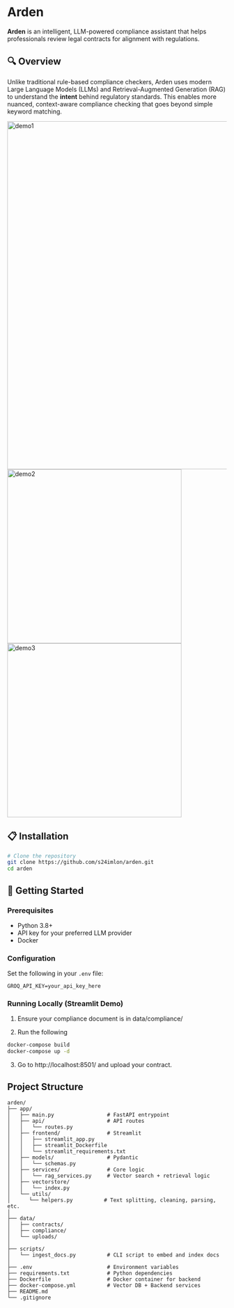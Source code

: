 # Arden

**Arden** is an intelligent, LLM-powered compliance assistant that helps professionals review legal contracts for alignment with regulations.

## 🔍 Overview

Unlike traditional rule-based compliance checkers, Arden uses modern Large Language Models (LLMs) and Retrieval-Augmented Generation (RAG) to understand the **intent** behind regulatory standards. This enables more nuanced, context-aware compliance checking that goes beyond simple keyword matching.

<img width="800" alt="demo1" src="https://github.com/user-attachments/assets/3370ec1b-4a15-4031-b1b4-9bd7edd18631" />
<img width="400" alt="demo2" src="https://github.com/user-attachments/assets/dea2a939-8f58-4ef8-a284-6eb394ae298d" />
<img width="400" alt="demo3" src="https://github.com/user-attachments/assets/9c5a649d-0594-4f62-b4f9-6a6f80d8160d" />


## 📋 Installation

```bash
# Clone the repository
git clone https://github.com/s24imlon/arden.git
cd arden

```

## 🚀 Getting Started

### Prerequisites

- Python 3.8+
- API key for your preferred LLM provider
- Docker

### Configuration

Set the following in your `.env` file:

```
GROQ_API_KEY=your_api_key_here
```

### Running Locally (Streamlit Demo)

1. Ensure your compliance document is in data/compliance/

2. Run the following
```bash
docker-compose build
docker-compose up -d

```
3. Go to http://localhost:8501/ and upload your contract.


## Project Structure

```
arden/
├── app/
│   ├── main.py                 # FastAPI entrypoint
│   ├── api/                    # API routes
│   │   └── routes.py
│   ├── frontend/               # Streamlit
│   │   ├── streamlit_app.py
│   │   ├── streamlit_Dockerfile
│   │   └── streamlit_requirements.txt
│   ├── models/                 # Pydantic
│   │   └── schemas.py
│   ├── services/               # Core logic
│   │   └── rag_services.py     # Vector search + retrieval logic
│   ├── vectorstore/
│   │   └── index.py
│   └── utils/
│      └── helpers.py          # Text splitting, cleaning, parsing, etc.
│
├── data/
│   ├── contracts/
│   ├── compliance/
│   └── uploads/
│
├── scripts/
│   └── ingest_docs.py          # CLI script to embed and index docs
│
├── .env                        # Environment variables
├── requirements.txt            # Python dependencies
├── Dockerfile                  # Docker container for backend
├── docker-compose.yml          # Vector DB + Backend services
├── README.md
└── .gitignore
```
